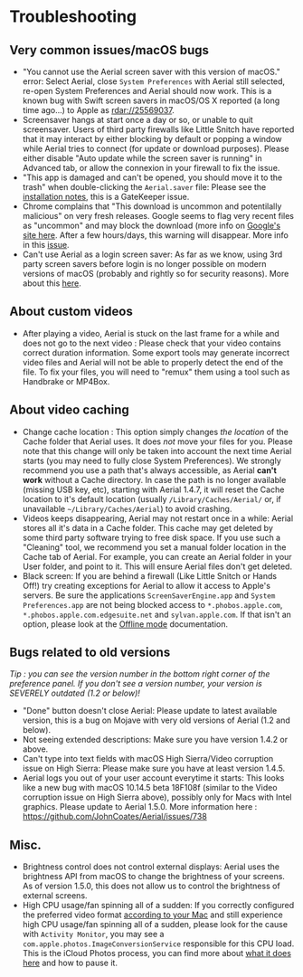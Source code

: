 # Troubleshooting

## Very common issues/macOS bugs

- "You cannot use the Aerial screen saver with this version of macOS." error: Select Aerial, close `System Preferences` with Aerial still selected, re-open System Preferences and Aerial should now work. This is a known bug with Swift screen savers in macOS/OS X reported (a long time ago...) to Apple as [rdar://25569037](http://www.openradar.me/25569037).
- Screensaver hangs at start once a day or so, or unable to quit screensaver. Users of third party firewalls like Little Snitch have reported that it may interact by either blocking by default or popping a window while Aerial tries to connect (for update or download purposes). Please either disable "Auto update while the screen saver is running" in Advanced tab, or allow the connexion in your firewall to fix the issue. 
- "This app is damaged and can't be opened, you should move it to the trash" when double-clicking the `Aerial.saver` file: Please see the [installation notes](Installation.md), this is a GateKeeper issue.
- Chrome complains that "This download is uncommon and potentilally malicious" on very fresh releases. Google seems to flag very recent files as "uncommon" and may block the download (more info on [Google's site here](https://support.google.com/chrome/answer/6261569). After a few hours/days, this warning will disappear. More info in this [issue](https://github.com/JohnCoates/Aerial/issues/759#issuecomment-489616050).
- Can't use Aerial as a login screen saver: As far as we know, using 3rd party screen savers before login is no longer possible on modern versions of macOS (probably and rightly so for security reasons). More about this [here](https://github.com/JohnCoates/Aerial/issues/571).

## About custom videos

- After playing a video, Aerial is stuck on the last frame for a while and does not go to the next video : Please check that your video contains correct duration information. Some export tools may generate incorrect video files and Aerial will not be able to properly detect the end of the file. To fix your files, you will need to "remux" them using a tool such as Handbrake or MP4Box.

## About video caching

- Change cache location : This option simply changes _the location_ of the Cache folder that Aerial uses. It does _not_ move your files for you. Please note that this change will only be taken into account the next time Aerial starts (you may need to fully close System Preferences). We strongly recommend you use a path that's always accessible, as Aerial **can't work** without a Cache directory. In case the path is no longer available (missing USB key, etc), starting with Aerial 1.4.7, it will reset the Cache location to it's default location (usually `/Library/Caches/Aerial/` or, if unavailable `~/Library/Caches/Aerial`) to avoid crashing.
- Videos keeps disappearing, Aerial may not restart once in a while: Aerial stores all it's data in a Cache folder. This cache may get deleted by some third party software trying to free disk space. If you use such a "Cleaning" tool, we recommend you set a manual folder location in the Cache tab of Aerial. For example, you can create an Aerial folder in your User folder, and point to it. This will ensure Aerial files don't get deleted.
- Black screen: If you are behind a firewall (Like Little Snitch or Hands Off!) try creating exceptions for Aerial to allow it access to Apple's servers. Be sure the applications `ScreenSaverEngine.app` and `System Preferences.app` are not being blocked access to `*.phobos.apple.com`, `*.phobos.apple.com.edgesuite.net` and `sylvan.apple.com`. If that isn't an option, please look at the [Offline mode](OfflineMode.md) documentation.

## Bugs related to old versions
*Tip : you can see the version number in the bottom right corner of the preference panel. If you don't see a version number, your version is SEVERELY outdated (1.2 or below)!*

- "Done" button doesn't close Aerial: Please update to latest available version, this is a bug on Mojave with very old versions of Aerial (1.2 and below).
- Not seeing extended descriptions: Make sure you have version 1.4.2 or above.
- Can't type into text fields with macOS High Sierra/Video corruption issue on High Sierra: Please make sure you have at least version 1.4.5.
- Aerial logs you out of your user account everytime it starts: This looks like a new bug with macOS 10.14.5 beta 18F108f (similar to the Video corruption issue on High Sierra above), possibly only for Macs with Intel graphics. Please update to Aerial 1.5.0. More information here : https://github.com/JohnCoates/Aerial/issues/738

## Misc.

- Brightness control does not control external displays: Aerial uses the brightness API from macOS to change the brightness of your screens. As of version 1.5.0, this does not allow us to control the brightness of external screens.
- High CPU usage/fan spinning all of a sudden: If you correctly configured the preferred video format [according to your Mac](HardwareDecoding.md) and still experience high CPU usage/fan spinning all of a sudden, please look for the cause with `Activity Monitor`, you may see a `com.apple.photos.ImageConversionService` responsible for this CPU load. This is the iCloud Photos process, you can find more about [what it does here](https://support.apple.com/en-gu/HT204264) and how to pause it.

